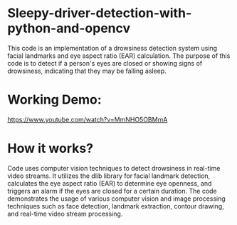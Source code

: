 # Sleepy-driver-detection-with-python-and-opencv
This code is an implementation of a drowsiness detection system using facial landmarks and eye aspect ratio (EAR) calculation. The purpose of this code is to detect if a person's eyes are closed or showing signs of drowsiness, indicating that they may be falling asleep.

# Working Demo: 
https://www.youtube.com/watch?v=MmNHO5OBMmA

# How it works?
Code uses computer vision techniques to detect drowsiness in real-time video streams. It utilizes the dlib library for facial landmark detection, calculates the eye aspect ratio (EAR) to determine eye openness, and triggers an alarm if the eyes are closed for a certain duration. The code demonstrates the usage of various computer vision and image processing techniques such as face detection, landmark extraction, contour drawing, and real-time video stream processing.
